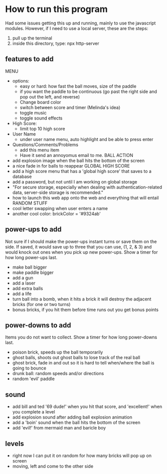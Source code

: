 # How to run this program
Had some issues getting this up and running, mainly to use the javascript modules. 
However, if I need to use a local server, these are the steps: 
1. pull up the terminal
2. inside this directory, type: npx http-server

## features to add
MENU
- options:
    - easy or hard: how fast the ball moves, size of the paddle
    - if you want the paddle to be continuous (go past the right side and pop out the left, and reverse)
    - Change board color
    - switch between score and timer (Melinda's idea)
    - toggle music
    - toggle sound effects
- High Score:
    - limit top 10 high score
- User Name
    - under user name menu, auto highlight and be able to press enter 
- Questions/Comments/Problems
    - add this menu item 
    - Have it send an annoyomus email to me.
BALL ACTION
- add explosion image when the ball hits the bottom of the screen
- a nice fade in for balls to reappear
GLOBAL HIGH SCORE
- add a high score menu that has a 'global high score' that saves to a database
- add a password, but not until I am working on global storage
- "For secure storage, especially when dealing with authentication-related data, server-side storage is recommended."
- how to launch this web app onto the web and everything that will entail
RANDOM STUFF
- cool letter swapping when user enters a name
- another cool color: brickColor = '#9324ab'

## power-ups to add
Not sure if I should make the power-ups instant turns or save them on the side. If saved, it would save up to three that you can use, (1, 2, & 3) and would knock out ones when you pick up new power-ups. Show a timer for how long power-ups last.
- make ball bigger
- make paddle bigger
- add a gun
- add a laser
- add extra balls
- add a life
- turn ball into a bomb, when it hits a brick it will destroy the adjacent bricks (for one or two turns)
- bonus bricks, if you hit them before time runs out you get bonus points

## power-downs to add
Items you do not want to collect. Show a timer for how long power-downs last. 
- poison brick, speeds up the ball temporarily
- ghost balls, shoots out ghost balls to lose track of the real ball
- ghost brick, fade in and out so it is hard to tell when/where the ball is going to bounce
- drunk ball: random speeds and/or directions
- random 'evil' paddle

## sound
- add bill and ted '69 dude!' when you hit that score, and 'excellent!' when you complete a level
- add explosion sound after adding ball explosion animation
- add a 'boin' sound when the ball hits the bottom of the screen
- add 'evil!' from mermaid man and baricle boy

## levels
- right now I can put it on random for how many bricks will pop up on screen
- moving, left and come to the other side